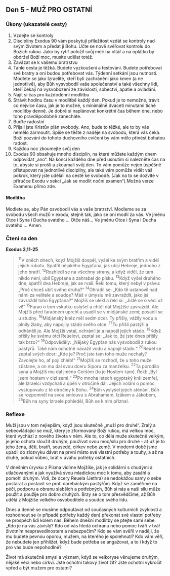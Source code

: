 ## Den 5 - MUŽ PRO OSTATNÍ

### Úkony (ukazatelé cesty)

1. Vzdejte se kontroly
1. Disciplíny Exodus 90 vám poskytují příležitost vzdát se kontroly nad svým životem a předat ji Bohu. Učte se nově svěřovat kontrolu do Božích rukou. Jako by rytíř položil svůj meč na oltář a na oplátku by obdržel Boží moc, musíte udělat totéž.
1. Zavázat se k vašemu bratrstvu
1. Tahle cesta je těžká. Budete vyzkoušeni a testováni. Budete potřebovat své bratry a oni budou potřebovat vás. Týdenní setkání jsou nutností. Modlete se jako Izraelité, kteří byli zachráněni jako kmen (a ne jednotlivě), aby Bůh vysvobodil vaše společenství a také všechny lidi, kteří čekají na vysvobození ze závislosti, sobectví, apatie a ovládání.
1. Najít si čas pro každodenní modlitbu
1. Strávit hodinu času v modlitbě každý den. Pokud je to nemožné, trávit co nejvíce času, jak je to možné, s minimálně dvaceti minutami tiché modlitby denně. Je dobré si naplánovat konkrétní čas během dne, nebo toho pravděpodobně zanecháte.
1. Buďte radostní
1. Přijali jste Kristův plán svobody. Ano, bude to těžké, ale to by vás nemělo zarmoutit. Spíše se těšte z naděje na svobodu, která vás čeká. Boží pozvání do tohoto duchovního cvičení by vám mělo přinést bohatou radost.
1. Každou noc zkoumejte svůj den
1. Exodus 90 obsahuje mnoho disciplín, na které můžete každým dnem odpovídat „ano“. Na konci každého dne před usnutím si nalezněte čas na to, abyste si prošli a zkoumali svůj den. To vám pomůže nejen úspěšně přistupovat na jednotlivé disciplíny, ale také vám pomůže vidět váš pokrok, který jste udělali na cestě ke svobodě. (Jak na to se dozvíte v příručce Exodu v sekci „Jak se modlit noční examen“).Možná verze Examenu přímo zde.

#### Modlitba

Modlete se, aby Pán osvobodil vás a vaše bratrství.
Modleme se za svobodu všech mužů v exodu, stejně tak, jako se oni modlí za vás.
Ve jménu Otce i Syna i Ducha svatého … Otče náš… Ve jménu Otce i Syna i Ducha svatého … Amen.

### Čtení na den

**Exodus 2,11-25**

> <sup>11</sup>V oněch dnech, když Mojžíš dospěl, vyšel ke svým bratřím a viděl jejich robotu. Spatřil nějakého Egypťana, jak ubíjí Hebreje, jednoho z jeho bratří.
> <sup>12</sup>Rozhlédl se na všechny strany, a když viděl, že tam nikdo není, ubil Egypťana a zahrabal do písku.
> <sup>13</sup>Když vyšel druhého dne, spatřil dva Hebreje, jak se rvali. Řekl tomu, který nebyl v právu: „Proč chceš ubít svého druha?“
> <sup>14</sup>Ohradil se: „Kdo tě ustanovil nad námi za velitele a soudce? Máš v úmyslu mě zavraždit, jako jsi zavraždil toho Egypťana?“ Mojžíš se ulekl a řekl si: „Jistě se o věci už ví!“
> <sup>15</sup>Farao o tom vskutku uslyšel a chtěl dát Mojžíše zavraždit. Ale Mojžíš před faraónem uprchl a usadil se v midjánské zemi; posadil se u studny.
> <sup>16</sup>Midjánský kněz měl sedm dcer. Ty přišly, vážily vodu a plnily žlaby, aby napojily stádo svého otce.
> <sup>17</sup>Tu přišli pastýři a odháněli je. Ale Mojžíš vstal, ochránil je a napojil jejich stádo.
> <sup>18</sup>Když přišly ke svému otci Reúelovi, zeptal se: „Jak to, že jste dnes přišly tak brzo?“
> <sup>19</sup>Odpověděly: „Nějaký Egypťan nás vysvobodil z rukou pastýřů. Také nám ochotně navážil vodu a napojil stádo.“
> <sup>20</sup>Reúel se zeptal svých dcer: „Kde je? Proč jste tam toho muže nechaly? Zavolejte ho, ať pojí chléb!“
> <sup>21</sup>Mojžíš se rozhodl, že u toho muže zůstane, a on mu dal svou dceru Siporu za manželku.
> <sup>22</sup>Ta porodila syna a Mojžíš mu dal jméno Geršóm (to je Hostem-tam). Řekl: „Byl jsem hostem v cizí zemi.“
> <sup>23</sup>Po mnoha letech egyptský král zemřel, ale Izraelci vzdychali a úpěli v otročině dál. Jejich volání o pomoc vystupovalo z té otročiny k Bohu.
> <sup>24</sup>Bůh vyslyšel jejich sténání, Bůh se rozpomněl na svou smlouvu s Abrahamem, Izákem a Jákobem,
> <sup>25</sup>Bůh na syny Izraele pohleděl, Bůh se k nim přiznal.

### Reflexe

Muži jsou v tom nejlepším, když jsou skutečně „muži pro druhé“. Zralý a sebeovládající se muž, který je zformovaný Boží rukou, má velkou moc, která vychází z nového života v něm.
Ale to, co dělá muže skutečně velkým, je jeho ochota sloužit druhým, používat svou moc/sílu pro druhé - ať už je to jeho žena, děti, bratři, sousedé, církev nebo země. V moderní době jsme upadli do zlozvyku dávat na první místo své vlastní potřeby a touhy, a až na druhé, pokud vůbec, brát v úvahu potřeby ostatních.

V dnešním úryvku z Písma vidíme Mojžíše, jak je solidární s chudými a utlačovanými a jak využívá svou mladickou moc k tomu, aby zasáhl a pomohl druhým. Vidí, že dcery Reuela (Jethra) se nedokážou samy o sebe postarat a postavit se proti darebáckým pastýřům.
Když se zaměříme na péči, podporu a obranu slabších a potřebných, Bůh si nás a naši sílu může použít a použije pro dobro druhých. Brzy se o tom přesvědčíme, až Bůh udělá z Mojžíše velkého osvoboditele a soudce svého lidu.

Dnes a denně se musíme odpoutávat od současných kulturních zvyklostí a rozhodnout se (v případě potřeby každý den) překonat své vlastní potřeby ve prospěch lidí kolem nás.
Během dnešní modlitby se ptejte sami sebe: „Kdo je na vás závislý? Kdo od vás hledá ochranu nebo pomoc tváří v tvář životním nespravedlnostem a nebezpečím? Kdo se vám svěřil v naději, že mu budete pevnou oporou, mužem, na kterého je spolehnutí? Kdo vám věří, že nebudete jen přihlížet, když bude potřeba se angažovat, a to i když to pro vás bude nepohodlné?

Život má skutečně smysl a význam, když se velkoryse věnujeme druhým, nějaké věci nebo církvi.
Jste ochotni takový život žít? Jste ochotni vykročit vpřed a být mužem pro ostatní?
